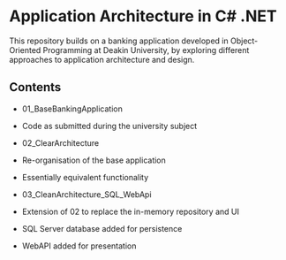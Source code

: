 # Application Architecture in C# .NET

This repository builds on a banking application developed in Object-Oriented Programming at Deakin University, by exploring different approaches to application architecture and design.

## Contents

* 01_BaseBankingApplication
 * Code as submitted during the university subject

* 02_ClearArchitecture
 * Re-organisation of the base application
 * Essentially equivalent functionality

* 03_CleanArchitecture_SQL_WebApi
 * Extension of 02 to replace the in-memory repository and UI
 * SQL Server database added for persistence
 * WebAPI added for presentation